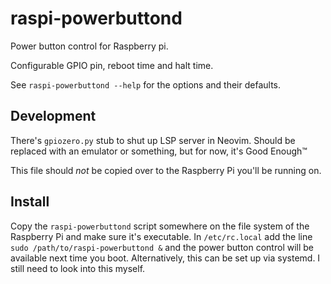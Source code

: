 # raspi-powerbuttond

Power button control for Raspberry pi.

Configurable GPIO pin, reboot time and halt time.

See `raspi-powerbuttond --help` for the options and their defaults.


## Development

There's `gpiozero.py` stub to shut up LSP server in Neovim.  Should be replaced with an emulator or something, but for now, it's Good Enough™

This file should _not_ be copied over to the Raspberry Pi you'll be running on.


## Install

Copy the `raspi-powerbuttond` script somewhere on the file system of the Raspberry Pi and make sure it's executable.  In `/etc/rc.local` add the line `sudo /path/to/raspi-powerbuttond &` and the power button control will be available next time you boot.  Alternatively, this can be set up via systemd.  I still need to look into this myself.
